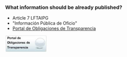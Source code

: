 ### What information should be already published?

* Article 7 LFTAIPG
* "Información Pública de Oficio"
* [Portal de Obligaciones de Transparencia](http://portaltransparencia.gob.mx/)

<img src="img/transparencia.png"/>